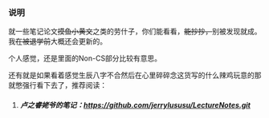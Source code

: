 ### 说明

就一些笔记论文~~摸鱼小黄文~~之类的劳什子，你们能看看，~~能抄抄，~~别被发现就成。我~~在被退学前~~大概还会更新的。

个人感觉，还是里面的Non-CS部分比较有意思。

还有就是如果看着感觉生辰八字不合然后在心里碎碎念这货写的什么辣鸡玩意的那就憋强行看下去了，推荐阅读：

1. ##### 卢之睿姥爷的笔记：https://github.com/jerrylususu/LectureNotes.git

